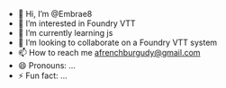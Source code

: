 - 👋 Hi, I’m @Embrae8
- 👀 I’m interested in Foundry VTT
- 🌱 I’m currently learning js
- 💞️ I’m looking to collaborate on a Foundry VTT system
- 📫 How to reach me afrenchburgudy@gmail.com
- 😄 Pronouns: ...
- ⚡ Fun fact: ...

<!---
Embrae8/Embrae8 is a ✨ special ✨ repository because its `README.md` (this file) appears on your GitHub profile.
You can click the Preview link to take a look at your changes.
--->
